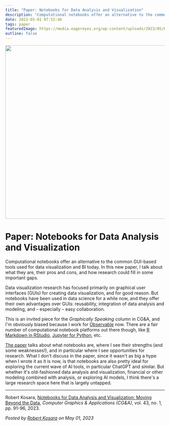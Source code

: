```yaml
---
title: "Paper: Notebooks for Data Analysis and Visualization"
description: "Computational notebooks offer an alternative to the common GUI-based tools used for data visualization and BI today. In this new paper, I talk about what they are, their pros and cons, and how research could fill in some important gaps."
date: 2023-05-01 07:52:48
tags: paper
featuredImage: https://media.eagereyes.org/wp-content/uploads/2023/05/Kosara-CGA-2023-thumb.png
outline: false
---
```


<p align="center"><img src="https://media.eagereyes.org/wp-content/uploads/2023/05/Kosara-CGA-2023-thumb.png" width="600" height="547" /></p>

# Paper: Notebooks for Data Analysis and Visualization

Computational notebooks offer an alternative to the common GUI-based tools used for data visualization and BI today. In this new paper, I talk about what they are, their pros and cons, and how research could fill in some important gaps.

Data visualization research has focused primarily on graphical user interfaces (GUIs) for creating data visualization, and for good reason. But notebooks have been used in data science for a while now, and they offer their own advantages over GUIs: reusability, integration of data analysis and modeling, and – especially – easy collaboration.

This is an invited piece for the <em>Graphically Speaking</em> column in CG&amp;A, and I'm obviously biased because I work for <a href="https://observablehq.com/">Observable</a> now. There are a fair number of computational notebook platforms out there though, like <a href="https://rmarkdown.rstudio.com/lesson-10.html">R Markdown in RStudio</a>, <a href="https://jupyter.org">Jupyter for Python</a>, etc.

<a href="/publications/Kosara-CGA-2023">The paper</a> talks about what notebooks are, where I see their strengths (and some weaknesses!), and in particular where I see opportunities for research. What I don't discuss in the paper, since it wasn't as big a hype when I wrote it as it is now, is that notebooks are also pretty ideal for exploring the current wave of AI tools, in particular ChatGPT and similar. But whether it's old-fashioned data analysis and visualization, financial or other modeling combined with analysis, or exploring AI models, I think there's a large research space here that is largely untapped.

<hr class="wp-block-separator has-alpha-channel-opacity"/>

Robert Kosara, <a href="/publications/Kosara-CGA-2023">Notebooks for Data Analysis and Visualization: Moving Beyond the Data</a>, <em>Computer Graphics &amp; Applications (CG&amp;A)</em>, vol. 43, no. 1, pp. 91-96, 2023.


_Posted by <a href="/about">Robert Kosara</a> on May 01, 2023_


